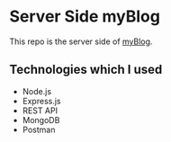 # Server Side myBlog

This repo is the server side of [myBlog](https://github.com/eneskaya12/my-blog).

## Technologies which I used

- Node.js
- Express.js
- REST API
- MongoDB
- Postman
